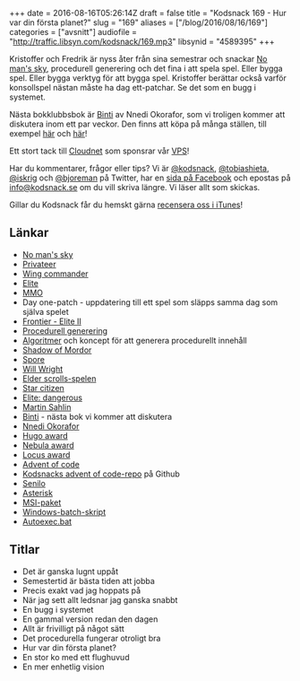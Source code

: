 +++
date = 2016-08-16T05:26:14Z
draft = false
title = "Kodsnack 169 - Hur var din första planet?"
slug = "169"
aliases = ["/blog/2016/08/16/169"]
categories = ["avsnitt"]
audiofile = "http://traffic.libsyn.com/kodsnack/169.mp3"
libsynid = "4589395"
+++

Kristoffer och Fredrik är nyss åter från sina semestrar och snackar [No man's sky](https://en.wikipedia.org/wiki/No_Man%27s_Sky), procedurell generering och det fina i att spela spel. Eller bygga spel. Eller bygga verktyg för att bygga spel. Kristoffer berättar också varför konsollspel nästan måste ha dag ett-patchar. Se det som en bugg i systemet.

Nästa bokklubbsbok är [Binti](http://www.tor.com/2015/08/17/excerpts-binti-nnedi-okorafor/) av Nnedi Okorafor, som vi troligen kommer att diskutera inom ett par veckor. Den finns att köpa på många ställen, till exempel [här](https://www.amazon.com/gp/product/B010GJG4PE/ref=kics_hp_typ_dp) och [här](http://www.sfbok.se/tips-topplistor/tips/boktips/rekommenderad-sf/binti)!

Ett stort tack till [Cloudnet](http://www.cloudnet.se) som sponsrar vår [VPS](http://en.wikipedia.org/wiki/Virtual_private_server)!

Har du kommentarer, frågor eller tips? Vi är [@kodsnack](https://www.twitter.com/kodsnack), [@tobiashieta](https://www.twitter.com/tobiashieta), [@iskrig](https://www.twitter.com/iskrig) och [@bjoreman](https://www.twitter.com/bjoreman) på Twitter, har en [sida på Facebook](https://www.facebook.com/kodsnack) och epostas på [info@kodsnack.se](mailto:info@kodsnack.se) om du vill skriva längre. Vi läser allt som skickas.

Gillar du Kodsnack får du hemskt gärna [recensera oss i iTunes](http://itunes.apple.com/se/podcast/kodsnack/id561631498?l=en)!

## Länkar ##
* [No man's sky](https://en.wikipedia.org/wiki/No_Man%27s_Sky)
* [Privateer](https://en.wikipedia.org/wiki/Wing_Commander:_Privateer)
* [Wing commander](https://en.wikipedia.org/wiki/Wing_Commander_%28franchise%29)
* [Elite](https://en.wikipedia.org/wiki/Elite_%28video_game%29)
* [MMO](https://en.wikipedia.org/wiki/Massively_multiplayer_online_game)
* Day one-patch - uppdatering till ett spel som släpps samma dag som själva spelet
* [Frontier - Elite II](https://en.wikipedia.org/wiki/Frontier:_Elite_II)
* [Procedurell generering](https://en.wikipedia.org/wiki/Procedural_generation)
* [Algoritmer](http://pcg.wikidot.com/category-pcg-algorithms) och koncept för att generera procedurellt innehåll
* [Shadow of Mordor](http://bjoreman.com/thoughts/shadowOfMordor.html)
* [Spore](https://en.wikipedia.org/wiki/Spore_%282008_video_game%29)
* [Will Wright](https://en.wikipedia.org/wiki/Will_Wright_%28game_designer%29)
* [Elder scrolls-spelen](https://en.wikipedia.org/wiki/The_Elder_Scrolls)
* [Star citizen](https://en.wikipedia.org/wiki/Star_Citizen)
* [Elite: dangerous](https://en.wikipedia.org/wiki/Elite:_Dangerous)
* [Martin Sahlin](https://twitter.com/monkeybeach)
* [Binti](http://www.tor.com/2015/08/17/excerpts-binti-nnedi-okorafor/) - nästa bok vi kommer att diskutera
* [Nnedi Okorafor](https://en.wikipedia.org/wiki/Nnedi_Okorafor)
* [Hugo award](https://en.wikipedia.org/wiki/Hugo_Award)
* [Nebula award](https://en.wikipedia.org/wiki/Nebula_Award)
* [Locus award](https://en.wikipedia.org/wiki/Locus_Award)
* [Advent of code](http://adventofcode.com/)
* [Kodsnacks advent of code-repo](https://github.com/kodsnack/advent_of_code_2015/) på Github
* [Senilo](https://github.com/senilo)
* [Asterisk](http://www.asterisk.org/)
* [MSI-paket](https://en.wikipedia.org/wiki/Windows_Installer)
* [Windows-batch-skript](https://en.wikipedia.org/wiki/Batch_file)
* [Autoexec.bat](https://en.wikipedia.org/wiki/AUTOEXEC.BAT)

## Titlar ##
* Det är ganska lugnt uppåt
* Semestertid är bästa tiden att jobba
* Precis exakt vad jag hoppats på
* När jag sett allt ledsnar jag ganska snabbt
* En bugg i systemet
* En gammal version redan den dagen
* Allt är frivilligt på något sätt
* Det procedurella fungerar otroligt bra
* Hur var din första planet?
* En stor ko med ett flughuvud
* En mer enhetlig vision